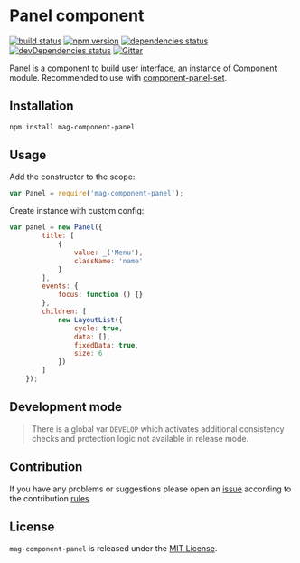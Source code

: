 Panel component
===============

[![build status](https://img.shields.io/travis/magsdk/component-panel.svg?style=flat-square)](https://travis-ci.org/magsdk/component-panel)
[![npm version](https://img.shields.io/npm/v/mag-component-panel.svg?style=flat-square)](https://www.npmjs.com/package/mag-component-panel)
[![dependencies status](https://img.shields.io/david/magsdk/component-panel.svg?style=flat-square)](https://david-dm.org/magsdk/component-panel)
[![devDependencies status](https://img.shields.io/david/dev/magsdk/component-panel.svg?style=flat-square)](https://david-dm.org/magsdk/component-panel?type=dev)
[![Gitter](https://img.shields.io/badge/gitter-join%20chat-blue.svg?style=flat-square)](https://gitter.im/DarkPark/magsdk)


Panel is a component to build user interface, an instance of [Component](https://github.com/stbsdk/component) module. Recommended to use with [component-panel-set](https://github.com/magsdk/component-panel-set).



## Installation ##

```bash
npm install mag-component-panel
```


## Usage ##

Add the constructor to the scope:

```js
var Panel = require('mag-component-panel');
```

Create instance with custom config:
```js
var panel = new Panel({
        title: [
            {
                value: _('Menu'),
                className: 'name'
            }
        ],
        events: {
            focus: function () {}
        },
        children: [
            new LayoutList({
                cycle: true,
                data: [],
                fixedData: true,
                size: 6
            })
        ]
    });
```


## Development mode ##

> There is a global var `DEVELOP` which activates additional consistency checks and protection logic not available in release mode.


## Contribution ##

If you have any problems or suggestions please open an [issue](https://github.com/magsdk/component-panel/issues)
according to the contribution [rules](.github/contributing.md).


## License ##

`mag-component-panel` is released under the [MIT License](license.md).
